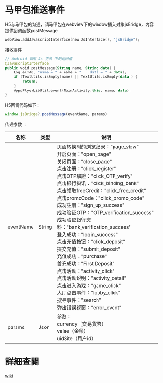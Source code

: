 # 马甲包推送事件

H5与马甲包的沟通，请马甲包在webview下的window插入对象jsBridge，内容提供回调函数postMessage
```kotlin
webView.addJavascriptInterface(new JsInterface(), "jsBridge");
```
接收事件
```kotlin
// Android 调用 Js 方法 中的返回值
@JavascriptInterface
public void postMessage(String name, String data) {
    Log.e(TAG, "name = " + name + "    data = " + data);
    if (TextUtils.isEmpty(name) || TextUtils.isEmpty(data)) {
        return;
    }
    AppsFlyerLibUtil.event(MainActivity.this, name, data);
}
```

H5回调代码如下 : 

```jsx
window.jsBridge?.postMessage(eventName, params)
```

传递参数  : 

| 名称 | 类型 | 说明 |
| ---  | --- | --- |
| eventName | String | 页面转换时的浏览纪录："page_view"<br>开启页面："open_page"<br>关闭页面："close_page"<br>点击注册："click_register"<br>点击OTP驗證："click_OTP_verify"<br>点击银行资讯："click_binding_bank"<br>点击领取freeCredit："click_free_credit"<br>点击promoCode："click_promo_code"<br>成功註册："sign_up_success"<br>成功验证OTP："OTP_verification_success"<br>成功验证银行资料："bank_verification_success"<br>登入成功："login_success"<br>点击充值按钮："click_deposit"<br>提交充值："submit_deposit"<br>充值成功："purchase"<br>首充成功："First Deposit"<br>点击活动："activity_click"<br>点击活动说明："activity_detail"<br>点击进入游戏："game_click"<br>大厅点击事件："lobby_click"<br>搜寻事件："search"<br>弹出错误视窗："error_event" |
| params | Json | 参数：<br>currency（交易貨幣）<br>value（金额）<br>uidSite（用户id） |

# 詳細查閱

[wiki](https://github.com/jteamdev/app-demo/wiki)
